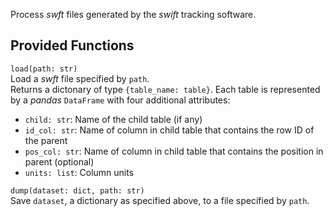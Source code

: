 Process _swft_ files generated by the _swift_ tracking software.

## Provided Functions
`load(path: str)`  
Load a _swft_ file specified by `path`.  
Returns a dictonary of type `{table_name: table}`. Each table is represented by a _pandas_ `DataFrame` with four additional attributes:

- `child: str`: Name of the child table (if any)
- `id_col: str`: Name of column in child table that contains the row ID of the parent
- `pos_col: str`: Name of column in child table that contains the position in parent (optional)
- `units: list`: Column units

`dump(dataset: dict, path: str)`  
Save `dataset`, a dictionary as specified above, to a file specified by `path`.
